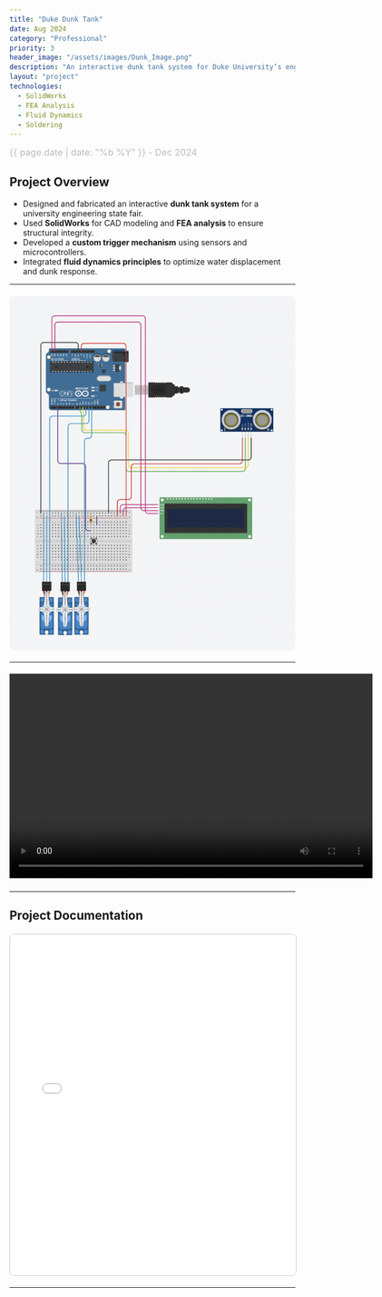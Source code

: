 ```yaml
---
title: "Duke Dunk Tank"
date: Aug 2024
category: "Professional"  
priority: 3
header_image: "/assets/images/Dunk_Image.png" 
description: "An interactive dunk tank system for Duke University’s engineering fair."
layout: "project"  
technologies:
  - SolidWorks
  - FEA Analysis
  - Fluid Dynamics
  - Soldering
---
```


<div class="project-meta">
    <span class="project-date">{{ page.date | date: "%b %Y" }} - Dec 2024</span>
</div>

## Project Overview
- Designed and fabricated an interactive **dunk tank system** for a university engineering state fair.
- Used **SolidWorks** for CAD modeling and **FEA analysis** to ensure structural integrity.
- Developed a **custom trigger mechanism** using sensors and microcontrollers.
- Integrated **fluid dynamics principles** to optimize water displacement and dunk response.

---

<img src="/assets/images/Dunk_Circuit.png" alt="Duke Dunk Tank" class="project-image" />

---
<div class="video-container">
    <video width="640" height="360" controls>
        <source src="https://raw.githubusercontent.com/isabeldudlyke/isabeldudlyke.github.io/main/assets/videos/Demo.mp4" type="video/mp4">
        Your browser does not support the video tag.
    </video>
</div>


---

## **Project Documentation**
<embed src="/assets/documents/EGR_421_Mini_Project_FINAL.pdf" width="100%" height="600px" type="application/pdf">

---

<style>

.project-content h1 {
    color: #f0f0f0;  /* Light gray (adjust as needed) */
    font-size: 2.5rem;  /* Adjust for visibility */
    margin-bottom: 10px;
}
  
  .project-meta {
    font-size: 1rem;
    color: #888;
    font-weight: 400;
    margin-bottom: 1rem;
    text-align: left;
}

.project-date {
    display: block;
    font-size: 1rem;
    color: #bbb;
}

.project-image {
    display: block;
    max-width: 100%;
    height: auto;
    margin: 20px auto;
    border-radius: 8px;
}

.video-container {
    text-align: center;
    margin: 20px 0;
}

embed {
    display: block;
    margin: 20px auto;
    border: 1px solid #ccc;
    border-radius: 8px;
}
</style>
